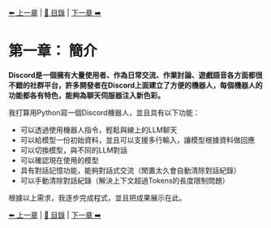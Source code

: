 [⬅️ 上一章](README.md) | [📖 目錄](README.md) | [下一章 ➡️](第二章.md)
# **第一章： 簡介**    
**Discord是一個擁有大量使用者、作為日常交流、作業討論、遊戲語音各方面都很不錯的社群平台，許多開發者在Discord上面建立了方便的機器人，每個機器人的功能都各有特色，能夠為聊天伺服器注入新色彩。**  

我打算用Python寫一個Discord機器人，並且具有以下功能：
- 可以透過使用機器人指令，輕鬆與線上的LLM聊天
- 可以給模型一份初始資料，並且可以支援多行輸入，讓模型根據資料做回應
- 可以切換模型，與不同的LLM對話
- 可以確認現在使用的模型
- 具有對話記憶功能，能夠對話式交流（閒置太久會自動清除對話紀錄）
- 可以手動清除對話紀錄（解決上下文超過Tokens的長度限制問題）

根據以上需求，我逐步完成程式，並且把成果展示在此。

[⬅️ 上一章](README.md) | [📖 目錄](README.md) | [下一章 ➡️](第二章.md)
